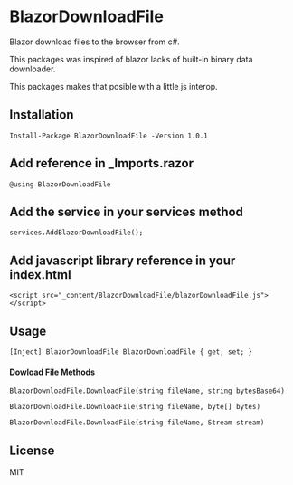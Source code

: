 # BlazorDownloadFile
Blazor download files to the browser from c#. 

This packages was inspired of blazor lacks of built-in binary data downloader. 

This packages makes that posible with a little js interop.

## Installation

`Install-Package BlazorDownloadFile -Version 1.0.1`

## Add reference in _Imports.razor

`@using BlazorDownloadFile`

## Add the service in your services method

`services.AddBlazorDownloadFile();`

## Add javascript library reference in your index.html

`<script src="_content/BlazorDownloadFile/blazorDownloadFile.js"></script>`

## Usage

`[Inject] BlazorDownloadFile BlazorDownloadFile { get; set; }`

#### Dowload File Methods

`BlazorDownloadFile.DownloadFile(string fileName, string bytesBase64)`

`BlazorDownloadFile.DownloadFile(string fileName, byte[] bytes)`

`BlazorDownloadFile.DownloadFile(string fileName, Stream stream)`

## License
MIT
